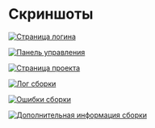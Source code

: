 Скриншоты
=========

[![Страница логина](../screenshots/login.png)](../screenshots/login.png)

[![Панель управления](../screenshots/dashboard.png)](../screenshots/dashboard.png)

[![Страница проекта](../screenshots/project.png)](../screenshots/project.png)

[![Лог сборки](../screenshots/build-log.png)](../screenshots/build-log.png)

[![Ошибки сборки](../screenshots/build-errors.png)](../screenshots/build-errors.png)

[![Дополнительная информация сборки](../screenshots/build-information.png)](../screenshots/build-information.png)
